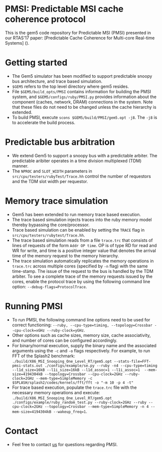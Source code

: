 # PMSI: Predictable MSI cache coherence protocol

This is the gem5 code repository for Predictable MSI (PMSI) presented in our RTAS'17 paper: [Predictable Cache Coherence for Multi-core Real-time Systems] ().

# Getting started
* The Gem5 simulator has been modified to support predictable snoopy bus architecture, and trace based simulation. 
* `$GEM5` refers to the top level directory where gem5 resides. 
* File `$GEM5/build_opts/PMSI` contains information for building the PMSI system, and `$GEM5/configs/ruby/PMSI.py` provides information about the component (caches, network, DRAM) connections in the system. Note that these files do not need to be changed unless the cache hierarchy is extended. 
* To build PMSI, execute `scons $GEM5/build/PMSI/gem5.opt -j8`. The `-j8` is to accelerate the build process.


# Predictable bus arbitration
* We extend Gem5 to support a snoopy bus with a predictable arbiter. The predictable aribiter operates in a time division multiplexed (TDM) manner.
* The `NPROC` and `SLOT_WIDTH` parameters in `src/cpu/testers/rubyTest/Trace.hh` control the number of requestors and the TDM slot width per requestor.

# Memory trace simulation
* Gem5 has been extended to run memory trace based execution.
* The trace based simulation injects traces into the ruby memory model thereby bypassing the core/processor. 
* Trace based simulation can be enabled by setting the `TRACE` flag in `src/cpu/testers/rubytest/Trace.hh`.	
* The trace based simulation reads from a file `trace.trc` that consists of lines of requests of the form `Addr OP time`. OP is of type RD for read and WR for write, and time is a positive integer value that denotes the arrival time of the memory request to the memory hierarchy.
* The trace simulation automatically replicates the memory operations in `trace.trc` across multiple cores (specified by `-n` flag) with the same time-stamp. The issue of the request to the bus is handled by the TDM arbiter. To see a complete trace of the memory requests issued by the cores, enable the protocol trace by using the following command line option: `--debug-flags=ProtocolTrace`.

# Running PMSI
* To run PMSI, the following command line options need to be used for correct functioning: `--ruby, --cpu-type=timing, --topology=Crossbar --cpu-clock=xGHz --ruby-clock=yGHz`.
* Other options such as cache sizes, memory size, cache associativity, and number of cores can be configured accordingly.
* For binary/normal execution, supply the binary name and the associated arguments using the `-c` and `-o` flags respectively. For example, to run FFT of the Splash2 benchmark: `./build/X86_MSI_Snooping_One_Level_RT/gem5.opt --stats-file=FFT-pmsi-stats.out ./configs/example/se.py --ruby -n4 --cpu-type=timing --l1d_size=16kB --l1i_size=16kB --l1d_assoc=1 --l1i_assoc=1  --mem-size=4194304kB --topology=Crossbar --cpu-clock=2GHz --ruby-clock=2GHz --mem-type=SimpleMemory -c $SPLASH/splash2/codes/kernels/fft/fft -o "-m 10 -p 4 -t"`
* For trace based execution, populate the `trace.trc` file with the necessary memory operations and execute: `./build/X86_MSI_Snooping_One_Level_RT/gem5.opt ./configs/example/ruby_random_test.py --ruby-clock=2GHz --ruby --cpu-clock=2GHz --topology=Crossbar --mem-type=SimpleMemory -n 4 --mem-size=4194304kB --wakeup_freq=1`. 


# Contact
* Feel free to contact [us](mailto:amkaushi@uwaterloo.ca) for questions regarding PMSI.
